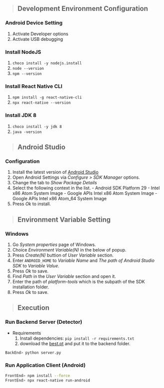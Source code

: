 > ## Development Environment Configuration
### Android Device Setting
  1. Activate Developer options
  2. Activate USB debugging

### Install NodeJS
  1. ```choco install -y nodejs.install```
  2. ```node --version```
  3. ```npm --version```

### Install React Native CLI
  1. ```npm install -g react-native-cli```
  2. ```npx react-native --version```

### Install JDK 8
  1. ```choco install -y jdk 8```
  2. ```java -version```

> ## Android Studio
### Configuration
  1. Install the latest version of [Android Studio](https://developer.android.com/studio)
  2. Open Android Settings via *Configure > SDK Manager* options.
  3. Change the tab to *Show Package Details*
  4. Select the following context in the list.
    - Android SDK Platform 29
    - Intel x86 Atom System Image
    - Google APIs Intel x86 Atom System Image
    - Google APIs Intel x86 Atom_64 System Image
  5. Press *Ok* to install.

> ## Environment Variable Setting
### Windows
  1. Go *System properties* page of Windows.
  2. Choice *Environment Variable(N)* in the below of popup.
  3. Press *Create(N)* buttion of *User Variable* section.
  4. Enter `ANDROID_HOME` to *Variable Name* and *The path of Android Studio SDK* to *Variable Value*.
  5. Press *Ok* to save.
  6. Find *Path* in the *User Variable* section and open it.
  7. Enter the path of *platform-tools* which is the subpath of the SDK installation folder.
  8. Press *Ok* to save.

> ## Execution
### Run Backend Server (Detector)
 - Requirements
    1. Install dependencies: `pip install -r requirements.txt`
    2. download the [best.pt](https://drive.google.com/file/d/1xGlM91if1RXCIvnAx54E6d8hk56F09li/view?usp=sharing) and put it to the backend folder.
     
```bash
BackEnd> python server.py
```

### Run Application Client (Android)
```bash
FrontEnd> npm install --force
FrontEnd> npx react-native run-android
```